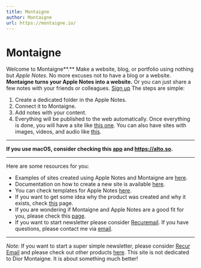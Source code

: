 ```yaml
---
title: Montaigne
author: Montaigne
url: https://montaigne.io/
---
```

# Montaigne

Welcome to Montaigne**.** Make a website, blog, or portfolio using nothing but _Apple Notes_. No more excuses not to have a blog or a website. **Montaigne turns your Apple Notes into a website.** Or you can just share a few notes with your friends or colleagues. [Sign up](https://app.montaigne.io/auth/signin) The steps are simple: 

  1. Create a dedicated folder in the Apple Notes.
  2. Connect it to Montaigne.
  3. Add notes with your content.
  4. Everything will be published to the web automatically.
Once everything is done, you will have a site like [this one](https://podviaznikov.com/). You can also have sites with images, videos, and audio like [this](https://anastasya.montaigne.io). 

* * *

**If you use macOS, consider checking this ****[app](https://apps.apple.com/us/app/alto-computer/id6480425094?mt=12)**** and ****<https://alto.so>****.**

* * *

Here are some resources for you: 

  * Examples of sites created using Apple Notes and Montaigne are [here](https://montaigne.io/sites).
  * Documentation on how to create a new site is available [here](https://docs.montaigne.io/guides/new-site).
  * You can check templates for Apple Notes [here](https://montaigne.io/templates).
  * If you want to get some idea why the product was created and why it exists, check [this](https://montaigne.io/why) page.
  * If you are wondering if Montaigne and Apple Notes are a good fit for you, please check this [page](https://montaigne.io/for).
  * If you want to start newsletter please consider [Recuremail](https://recuremail.com).
If you have questions, please contact me via [email](mailto:hello@montaigne.io). 

* * *

_Note:_ If you want to start a super simple newsletter, please consider [Recur Email](https://recur.email) and please check out other products [here](https://montaigne.io/products). This site is not dedicated to Dior Montaigne. It is about something much better! 

